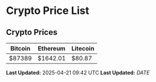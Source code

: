 # Crypto Price List

## Crypto Prices
| Bitcoin | Ethereum | Litecoin |
| ------- | -------- | -------- |
| $87389 | $1642.01 | $80.87 |
**Last Updated:** 2025-04-21 09:42 UTC
**Last Updated:** $DATE$

